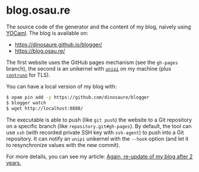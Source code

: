 # blog.osau.re

The source code of the generator and the content of my blog, naively using
[YOCaml](https://github.com/xhtmlboi/yocaml). The blog is available on:
- https://dinosaure.github.io/blogger/
- https://blog.osau.re/

The first website uses the GitHub pages mechanism (see the `gh-pages` branch),
the second is an unikernel with [`unipi`](https://github.com/roburio/unipi) on
my machine (plus [`contruno`](https://github.com/dinosaure/contruno) for TLS).

You can have a local version of my blog with:
```sh
$ opam pin add -y https://github.com/dinosaure/blogger
$ blogger watch
$ wget http://localhost:8888/
```

The executable is able to push (like `git push`) the website to a Git repository 
on a specific branch (like `repository.git#gh-pages`). By default, the tool can
use `ssh` (with recorded private SSH key with `ssh-agent`) to push into a Git
repository. It can notify an `unipi` unikernel with the `--hook` option (and
let it to resynchronize values with the new commit).

For more details, you can see my article:
[Again, re-update of my blog after 2 years.][article]

[article]: https://dinosaure.github.io/blogger/articles/blog_requiem.html
